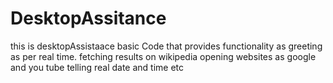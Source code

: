 # DesktopAssitance
this is desktopAssistaace  basic Code that provides functionality as greeting as per real time.
fetching results on wikipedia
opening websites as google and you tube
telling real date and time etc
